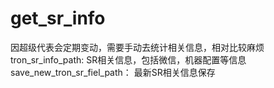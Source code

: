 # get_sr_info

因超级代表会定期变动，需要手动去统计相关信息，相对比较麻烦
tron_sr_info_path: SR相关信息，包括微信，机器配置等信息
save_new_tron_sr_fiel_path： 最新SR相关信息保存



